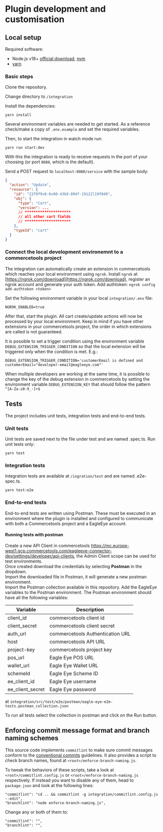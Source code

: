 # Plugin development and customisation

## Local setup

Required software:

- Node.js v18+ [official download](https://nodejs.org/en/download), [nvm](https://github.com/nvm-sh/nvm)
- [yarn](https://classic.yarnpkg.com/lang/en/docs/install/#mac-stable)

### Basic steps

Clone the repository.

Change directory to `/integration`

Install the dependencies:

```shell
yarn install
```

Several environment variables are needed to get started. As a reference check/make a copy of `.env.example` and
set the required variables.

Then, to start the integration in watch mode run:

```shell
yarn run start:dev
```

With this the integration is ready to receive requests in the port of your choosing (or port `8080`, which is
the default).

Send a POST request to `localhost:8080/service` with the sample body:

```json
{
  "action": "Update",
  "resource": {
    "id": "22f9f9v6-6v80-43b9-894f-19122l19f049",
    "obj": {
      "type": "Cart",
      "version": ...
      // *********************
      // all other cart fields
      // *********************
    },
    "typeId": "cart"
  }
}
```

### Connect the local development environemnt to a commercetools project

The integration can automatically create an extension in commercetools which reaches your local environment
using `ngrok`.
Install `ngrok` at [https://ngrok.com/download](https://ngrok.com/download), register an ngrok account and
generate your auth token.
Add authtoken: `ngrok config add-authtoken <token>`

Set the following environment variable in your local `integration/.env` file:

```shell
NGROK_ENABLED=true
```

After that, start the plugin. All cart create/update actions will now be processed by your local environment. Keep
in mind if you have other extensions in your commercetools project, the order in which extensions are called is not
guaranteed.

It is possible to set a trigger condition using the environment variable `DEBUG_EXTENSION_TRIGGER_CONDITION` so that the
local extension will be triggered only when the condition is met.
E.g.:

```shell
DEBUG_EXTENSION_TRIGGER_CONDITION='customerEmail is defined and customerEmail="developer-email@eagleeye.com"'
```

When multiple developers are working at the same time, it is possible to change the key of the debug extension in
commercetools by setting the environment variable `DEBUG_EXTENSION_KEY` that should follow the
pattern `^[A-Za-z0-9_-]+$`

## Tests

The project includes unit tests, integration tests and end-to-end tests.

### Unit tests

Unit tests are saved next to the file under test and are named <file-to-test>.spec.ts. Run unit tests only:

```shell
yarn test
```

### Integration tests

Integration tests are available at `/ingration/test` and are named <prefix>.e2e-spec.ts.

```shell
yarn test:e2e
```

### End-to-end tests

End-to-end tests are written using Postman. These must be executed in an environment where the plugin is installed and
configured to communicate with both a Commercetools project and a EagleEye account.

#### Running tests with postman

Create a new API Client in
commercetools https://mc.europe-west1.gcp.commercetools.com/eagleeye-connector-dev/settings/developer/api-clients, the
Admin Client scope can be used for test environments.  
Once created download the credentials by selecting **Postman** in the dropdown.  
Import the downloaded file in Postman, it will generate a new postman environment.  
Import the Postman collection available in this repository.
Add the EagleEye variables to the Postman environment. The Postman environment should have all the following variables:

| Variable         | Description                      |
|------------------|----------------------------------|
| client_id        | commercetools client id          |
| client_secret    | commercetools client secret      |
| auth_url         | commercetools Authentication URL |
| host             | commercetools API URL            |
| project-key      | commercetools project key        |
| pos_url          | Eagle Eye POS URL                |
| wallet_url       | Eagle Eye Wallet URL             |
| schemeId         | Eagle Eye Scheme ID              |
| ee_client_id     | Eagle Eye username               |
| ee_client_secret | Eagle Eye password               |

at `integration/src/test/e2e/postman/eagle-eye-e2e-tests.postman_collection.json`

To run all tests select the collection in postman and click on the Run button.

## Enforcing commit message format and branch naming schemes

This source code implements `commitlint` to make sure commit messages conform to the
[conventional commits](https://www.conventionalcommits.org/en/v1.0.0/) guidelines. It also provides a script to check branch names,
found at `<root>/enforce-branch-naming.js`.

To tweak the behaviors of these scripts, take a look at `<root>/commitlint.config.js` or
`<root>/enforce-branch-naming.js` respectively. If instead you want to disable any of them,
head to `package.json` and look at the following lines:

```
"commitlint": "cd .. && commitlint -g integration/commitlint.config.js --edit",
"branchlint": "node enforce-branch-naming.js",
```

Change any or both of them to:
```
"commitlint": "",
"branchlint": "",
```